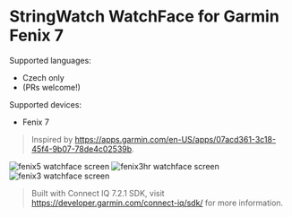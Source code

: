 # StringWatch WatchFace for Garmin Fenix 7

Supported languages:
* Czech only
* (PRs welcome!)

Supported devices:
* Fenix 7

> Inspired by https://apps.garmin.com/en-US/apps/07acd361-3c18-45f4-9b07-78de4c02539b.

![fenix5 watchface screen](https://github.com/BugsBunny338/TextWatch/blob/master/fenix5.png "Fenix5 WatchFace Screen")
![fenix3hr watchface screen](https://github.com/BugsBunny338/TextWatch/blob/master/fenix3hr.png "Fenix3 HR WatchFace Screen")
![fenix3 watchface screen](https://github.com/BugsBunny338/TextWatch/blob/master/fenix3.png "Fenix3 WatchFace Screen")

> Built with Connect IQ 7.2.1 SDK, visit https://developer.garmin.com/connect-iq/sdk/ for more information.
